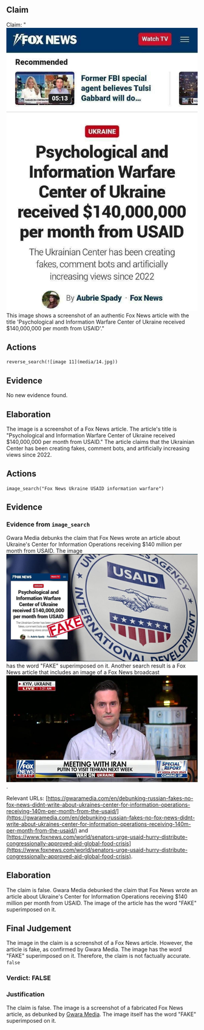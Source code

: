 ## Claim
Claim: "![image 11](media/14.jpg) This image shows a screenshot of an authentic Fox News article with the title 'Psychological and Information Warfare Center of Ukraine received $140,000,000 per month from USAID'."

## Actions
```
reverse_search(![image 11](media/14.jpg))
```

## Evidence
No new evidence found.

## Elaboration
The image is a screenshot of a Fox News article. The article's title is "Psychological and Information Warfare Center of Ukraine received $140,000,000 per month from USAID." The article claims that the Ukrainian Center has been creating fakes, comment bots, and artificially increasing views since 2022.


## Actions
```
image_search("Fox News Ukraine USAID information warfare")
```

## Evidence
### Evidence from `image_search`
Gwara Media debunks the claim that Fox News wrote an article about Ukraine's Center for Information Operations receiving $140 million per month from USAID. The image ![image 6178](media/2025-08-29_22-38-1756507094-622225.jpg) has the word "FAKE" superimposed on it. Another search result is a Fox News article that includes an image of a Fox News broadcast ![image 6179](media/2025-08-29_22-38-1756507094-830535.jpg).

Relevant URLs: [https://gwaramedia.com/en/debunking-russian-fakes-no-fox-news-didnt-write-about-ukraines-center-for-information-operations-receiving-140m-per-month-from-the-usaid/](https://gwaramedia.com/en/debunking-russian-fakes-no-fox-news-didnt-write-about-ukraines-center-for-information-operations-receiving-140m-per-month-from-the-usaid/) and [https://www.foxnews.com/world/senators-urge-usaid-hurry-distribute-congressionally-approved-aid-global-food-crisis](https://www.foxnews.com/world/senators-urge-usaid-hurry-distribute-congressionally-approved-aid-global-food-crisis).


## Elaboration
The claim is false. Gwara Media debunked the claim that Fox News wrote an article about Ukraine's Center for Information Operations receiving $140 million per month from USAID. The image of the article has the word "FAKE" superimposed on it.


## Final Judgement
The image in the claim is a screenshot of a Fox News article. However, the article is fake, as confirmed by Gwara Media. The image has the word "FAKE" superimposed on it. Therefore, the claim is not factually accurate. `false`

### Verdict: FALSE

### Justification
The claim is false. The image is a screenshot of a fabricated Fox News article, as debunked by [Gwara Media](https://gwaramedia.com/en/debunking-russian-fakes-no-fox-news-didnt-write-about-ukraines-center-for-information-operations-receiving-140m-per-month-from-the-usaid/). The image itself has the word "FAKE" superimposed on it.
